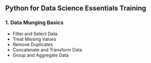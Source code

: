 ## Python for Data Science Essentials Training

### 1. Data Munging Basics
 - Filter and Select Data
 - Treat Missing Values
 - Remove Duplicates
 - Concatenate and Transform Data
 - Group and Aggregate Data